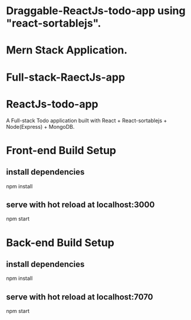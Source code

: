 # Draggable-ReactJs-todo-app using "react-sortablejs".
# Mern Stack Application.
# Full-stack-RaectJs-app
# ReactJs-todo-app


A Full-stack Todo application built with React + React-sortablejs + Node(Express) + MongoDB.

# Front-end Build Setup

## install dependencies
npm install

## serve with hot reload at localhost:3000
npm start


# Back-end Build Setup

## install dependencies
npm install

## serve with hot reload at localhost:7070
npm start
